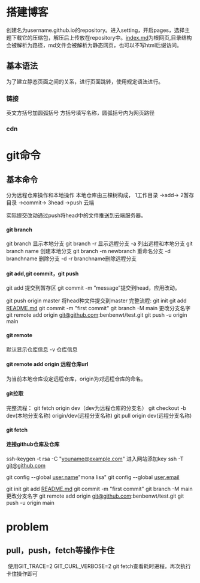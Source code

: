 # 搭建博客

创建名为username.github.io的repository。进入setting，开启pages，选择主题下载它的压缩包，解压后上传放在repository中。[index.md](http://index.md/)为根网页,目录结构会被解析为路径，md文件会被解析为静态网页，也可以不写html后缀访问。

## 基本语法

为了建立静态页面之间的关系，进行页面跳转，使用规定语法进行。

### 链接
英文方括号加圆弧括号 方括号填写名称，圆弧括号内为网页路径

### cdn



# git命令

## 基本命令

分为远程仓库操作和本地操作
本地仓库由三棵树构成，
​1工作目录  ->add->  2暂存目录   ->commit->    3head  ->push   云端

实际提交改动通过push将head中的文件推送到云端服务器。

#### git branch
git branch 显示本地分支
git branch -r 显示远程分支
-a 列出远程和本地分支
git branch name 创建本地分支
git branch -m   newbranch 重命名分支
-d branchname 删除分支
-d -r  branchname删除远程分支

#### git add,git commit，git push
git add <filename>提交到暂存区
git commit -m “message”提交到head，应用改动。

git push origin master 将head种文件提交到master
 完整流程:
git init
git add [README.md](http://readme.md/)
git commit -m "first commit"
git branch -M main  更改分支名字
git remote add origin  git@github.com:benbenwt/test.git
git push -u origin main

#### git remote

默认显示仓库信息
​-v 仓库信息
​

#### git remote add  origin 远程仓库url
为当前本地仓库设定远程仓库，origin为对远程仓库的命名。

#### git拉取

完整流程：
git fetch origin dev（dev为远程仓库的分支名）
git checkout -b dev(本地分支名称) origin/dev(远程分支名称)
git pull origin dev(远程分支名称)

#### git fetch

#### 连接github仓库及仓库
ssh-keygen -t rsa -C "youname@example.com"
进入网站添加key
 ssh -T git@github.com

git config --global [user.name](http://user.name/)"mona lisa"
git config --global [user.email](http://user.email/)

git init
git add [README.md](http://readme.md/)
git commit -m "first commit"
git branch -M main  更改分支名字
git remote add origin  git@github.com:benbenwt/test.git
git push -u origin main
​

# problem

## pull，push，fetch等操作卡住

​		使用GIT_TRACE=2  GIT_CURL_VERBOSE=2 git fetch查看耗时进程，再次执行卡住操作即可